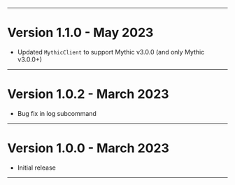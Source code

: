 ***

# Version 1.1.0 - May 2023

- Updated `MythicClient` to support Mythic v3.0.0 (and only Mythic v3.0.0+)

***

# Version 1.0.2 - March 2023

- Bug fix in log subcommand

***

# Version 1.0.0 - March 2023

- Initial release

***

